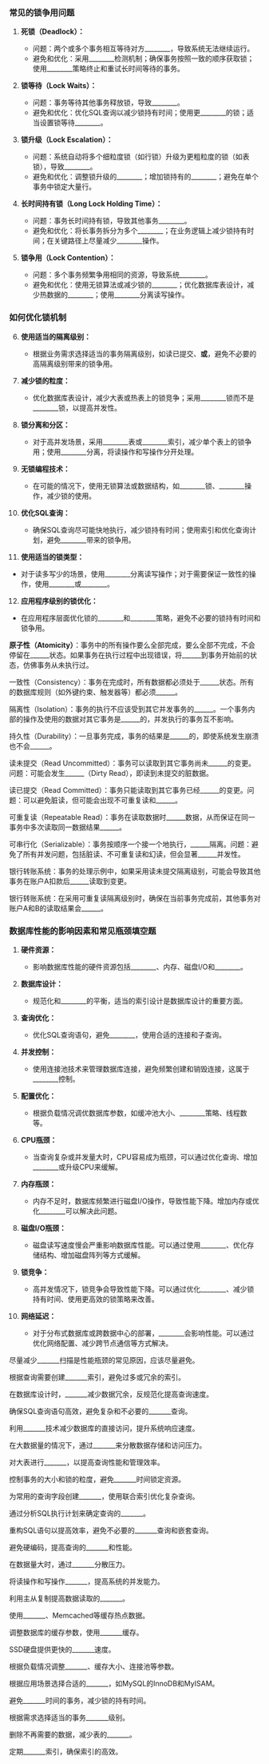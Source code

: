 ### 常见的锁争用问题

1. **死锁（Deadlock）：**
   - 问题：两个或多个事务相互等待对方________，导致系统无法继续运行。
   - 避免和优化：采用________检测机制；确保事务按照一致的顺序获取锁；使用________策略终止和重试长时间等待的事务。

2. **锁等待（Lock Waits）：**
   - 问题：事务等待其他事务释放锁，导致________。
   - 避免和优化：优化SQL查询以减少锁持有时间；使用更________的锁；适当设置锁等待________。

3. **锁升级（Lock Escalation）：**
   - 问题：系统自动将多个细粒度锁（如行锁）升级为更粗粒度的锁（如表锁），导致________。
   - 避免和优化：调整锁升级的________；增加锁持有的________；避免在单个事务中锁定大量行。

4. **长时间持有锁（Long Lock Holding Time）：**
   - 问题：事务长时间持有锁，导致其他事务________。
   - 避免和优化：将长事务拆分为多个________；在业务逻辑上减少锁持有时间；在关键路径上尽量减少________操作。

5. **锁争用（Lock Contention）：**
   - 问题：多个事务频繁争用相同的资源，导致系统________。
   - 避免和优化：使用无锁算法或减少锁的________；优化数据库表设计，减少热数据的________；使用________分离读写操作。

### 如何优化锁机制

6. **使用适当的隔离级别：**
   - 根据业务需求选择适当的事务隔离级别，如读已提交、________或________，避免不必要的高隔离级别带来的锁争用。

7. **减少锁的粒度：**
   - 优化数据库表设计，减少大表或热表上的锁竞争；采用________锁而不是________锁，以提高并发性。

8. **锁分离和分区：**
   - 对于高并发场景，采用________表或________索引，减少单个表上的锁争用；使用________分离，将读操作和写操作分开处理。

9. **无锁编程技术：**
   - 在可能的情况下，使用无锁算法或数据结构，如________锁、________操作，减少锁的使用。

10. **优化SQL查询：**
    - 确保SQL查询尽可能快地执行，减少锁持有时间；使用索引和优化查询计划，避免________带来的锁争用。

11. **使用适当的锁类型：**
   - 对于读多写少的场景，使用________分离读写操作；对于需要保证一致性的操作，使用________或________。

12. **应用程序级别的锁优化：**
   - 在应用程序层面优化锁的________和________策略，避免不必要的锁持有时间和锁争用。





**原子性（Atomicity）**：事务中的所有操作要么全部完成，要么全部不完成，不会停留在______状态。如果事务在执行过程中出现错误，将______到事务开始前的状态，仿佛事务从未执行过。

一致性（Consistency）：事务在完成时，所有数据都必须处于______状态。所有的数据库规则（如外键约束、触发器等）都必须______。

隔离性（Isolation）：事务的执行不应该受到其它并发事务的______。一个事务内部的操作及使用的数据对其它事务是______的，并发执行的事务互不影响。

持久性（Durability）：一旦事务完成，事务的结果是______的，即使系统发生崩溃也不会______。

读未提交（Read Uncommitted）：事务可以读取到其它事务尚未______的变更。问题：可能会发生______（Dirty Read），即读到未提交的脏数据。

读已提交（Read Committed）：事务只能读取到其它事务已经______的变更。问题：可以避免脏读，但可能会出现不可重复读和______。

可重复读（Repeatable Read）：事务在读取数据时______数据，从而保证在同一事务中多次读取同一数据结果______。

可串行化（Serializable）：事务按顺序一个接一个地执行，______隔离。问题：避免了所有并发问题，包括脏读、不可重复读和幻读，但会显著______并发性。

银行转账系统：事务的处理示例中，如果采用读未提交隔离级别，可能会导致其他事务在账户A扣款后______读取到变更。

银行转账系统：在采用可重复读隔离级别时，确保在当前事务完成前，其他事务对账户A和B的读取结果会______。



### 数据库性能的影响因素和常见瓶颈填空题

1. **硬件资源：**
   - 影响数据库性能的硬件资源包括________、内存、磁盘I/O和________。

2. **数据库设计：**
   - 规范化和________的平衡，适当的索引设计是数据库设计的重要方面。

3. **查询优化：**
   - 优化SQL查询语句，避免________，使用合适的连接和子查询。

4. **并发控制：**
   - 使用连接池技术来管理数据库连接，避免频繁创建和销毁连接，这属于________控制。

5. **配置优化：**
   - 根据负载情况调优数据库参数，如缓冲池大小、________策略、线程数等。

6. **CPU瓶颈：**
   - 当查询复杂或并发量大时，CPU容易成为瓶颈，可以通过优化查询、增加________或升级CPU来缓解。

7. **内存瓶颈：**
   - 内存不足时，数据库频繁进行磁盘I/O操作，导致性能下降。增加内存或优化________可以解决此问题。

8. **磁盘I/O瓶颈：**
   - 磁盘读写速度慢会严重影响数据库性能。可以通过使用________、优化存储结构、增加磁盘阵列等方式缓解。

9. **锁竞争：**
   - 高并发情况下，锁竞争会导致性能下降。可以通过优化________、减少锁持有时间、使用更高效的锁策略来改善。

10. **网络延迟：**
    - 对于分布式数据库或跨数据中心的部署，________会影响性能。可以通过优化网络配置、减少跨节点通信等方式解决。



尽量减少_______扫描是性能瓶颈的常见原因，应该尽量避免。

根据查询需要创建_______索引，避免过多或冗余的索引。

在数据库设计时，_______减少数据冗余，反规范化提高查询速度。

确保SQL查询语句高效，避免复杂和不必要的_______查询。

利用_______技术减少数据库的直接访问，提升系统响应速度。

在大数据量的情况下，通过_______来分散数据存储和访问压力。

对大表进行_______，以提高查询性能和管理效率。

控制事务的大小和锁的粒度，避免_______时间锁定资源。

为常用的查询字段创建_______，使用联合索引优化复杂查询。

通过分析SQL执行计划来确定查询的_______。

重构SQL语句以提高效率，避免不必要的_______查询和嵌套查询。

避免硬编码，提高查询的_______和性能。

在数据量大时，通过_______分散压力。

将读操作和写操作_______，提高系统的并发能力。

利用主从复制提高数据读取的_______。

使用_______、Memcached等缓存热点数据。

调整数据库的缓存参数，使用_______缓存。

SSD硬盘提供更快的_______速度。

根据负载情况调整_______、缓存大小、连接池等参数。

根据应用场景选择合适的_______，如MySQL的InnoDB和MyISAM。

避免_______时间的事务，减少锁的持有时间。

根据需求选择适当的事务_______级别。

删除不再需要的数据，减少表的_______。

定期_______索引，确保索引的高效。

